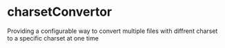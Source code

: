 charsetConvertor
================

Providing a configurable way to convert multiple files with diffrent charset to a specific charset at one time

